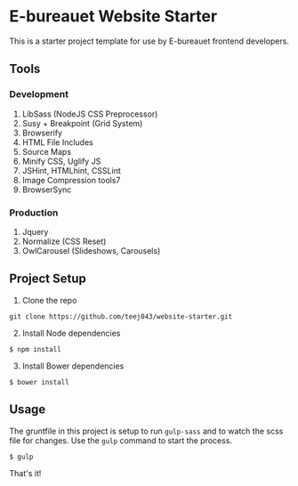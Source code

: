 # E-bureauet Website Starter

This is a starter project template for use by E-bureauet frontend developers.

## Tools

### Development

1. LibSass (NodeJS CSS Preprocessor)
2. Susy + Breakpoint (Grid System)
3. Browserify
4. HTML File Includes
5. Source Maps
6. Minify CSS, Uglify JS
7. JSHint, HTMLhint, CSSLint
8. Image Compression tools7
9. BrowserSync

### Production

1. Jquery
2. Normalize (CSS Reset)
3. OwlCarousel (Slideshows, Carousels)


## Project Setup  

1. Clone the repo

~~~
git clone https://github.com/teej043/website-starter.git
~~~

2. Install Node dependencies

~~~
$ npm install
~~~

3. Install Bower dependencies

~~~
$ bower install
~~~

## Usage

The gruntfile in this project is setup to run `gulp-sass` and to watch the scss file for changes. Use the `gulp` command to start the process.

~~~
$ gulp
~~~

That's it!
